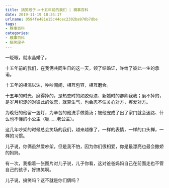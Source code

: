 ```yaml
---
title: 搞笑段子->十五年前的我们 | 糗事百科
date: 2019-11-19 18:34:17
urlname: 0594fe481e15c44cec2302ba970b7dbe
tags: 
- 糗事百科
categories:
- 糗事百科
- 搞笑段子
---
```

一眨眼，就水晶婚了。

十五年前的我们，在我俩共同生日的这一天，领了结婚证，许给了彼此一生的承诺。

十五年的相濡以沫，吵吵闹闹，相互包容，相互磨合。

十五年的时光，磨得掉的，是热恋时的如胶似漆、新婚时的卿卿我我；磨不掉的，是岁月积淀的对彼此的依恋，就算生气，也会忍不住关心对方，疼爱对方。

为晚归的他留一盏灯，为辛苦的他洗手做羹汤；被他宠成了出了家门就会迷路、什么也不懂的小公主（呃……老公主）。

这几年吵架的时候总会笑场的我们，越来越像了，一样的表情，一样的口头禅，一样的习惯。

儿子说，你俩虽然爱吵架，但是我不怕，因为你们很相爱，你是最漂亮也最会撒娇的妈妈。

有一次，我指着一张图片对儿子说，儿子你看，这对爸爸妈妈自己在前面走也不管自己的孩子，好搞笑啊。

儿子说，搞笑吗？这不就是你们俩吗？



